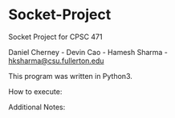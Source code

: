 # Socket-Project
Socket Project for CPSC 471

Daniel Cherney - 
Devin  Cao     -
Hamesh Sharma  - hksharma@csu.fullerton.edu

This program was written in Python3.

How to execute:

Additional Notes:
